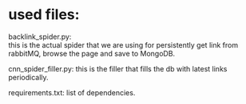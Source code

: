 # used files:
backlink_spider.py:  
this is the actual spider that we are using for persistently get link from rabbitMQ, browse the page and save to MongoDB.  

cnn_spider_filler.py:
this is the filler that fills the db with latest links periodically.

requirements.txt:
list of dependencies.
